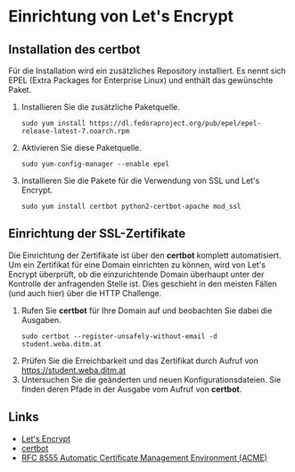 # Einrichtung von Let's Encrypt

## Installation des certbot

Für die Installation wird ein zusätzliches Repository installiert. Es nennt sich EPEL (Extra Packages for Enterprise Linux) und enthält das gewünschte Paket.

1. Installieren Sie die zusätzliche Paketquelle.
    ```
    sudo yum install https://dl.fedoraproject.org/pub/epel/epel-release-latest-7.noarch.rpm
    ```
1. Aktivieren Sie diese Paketquelle.
    ```
    sudo yum-config-manager --enable epel
    ```
1. Installieren Sie die Pakete für die Verwendung von SSL und Let's Encrypt.
    ```
    sudo yum install certbot python2-certbot-apache mod_ssl
    ```

## Einrichtung der SSL-Zertifikate

Die Einrichtung der Zertifikate ist über den **certbot** komplett automatisiert. Um ein Zertifikat für eine Domain einrichten zu können, wird von Let's Encrypt überprüft, ob die einzurichtende Domain überhaupt unter der Kontrolle der anfragenden Stelle ist. Dies geschieht in den meisten Fällen (und auch hier) über die HTTP Challenge.

1. Rufen Sie **certbot** für Ihre Domain auf und beobachten Sie dabei die Ausgaben.
    ```
    sudo certbot --register-unsafely-without-email -d student.weba.ditm.at
    ```
1. Prüfen Sie die Erreichbarkeit und das Zertifikat durch Aufruf von https://student.weba.ditm.at
1. Untersuchen Sie die geänderten und neuen Konfigurationsdateien. Sie finden deren Pfade in der Ausgabe vom Aufruf von **certbot**.

## Links

- [Let's Encrypt](https://letsencrypt.org/)
- [certbot](https://certbot.eff.org/)
- [RFC 8555 Automatic Certificate Management Environment (ACME)](https://datatracker.ietf.org/doc/html/rfc8555)